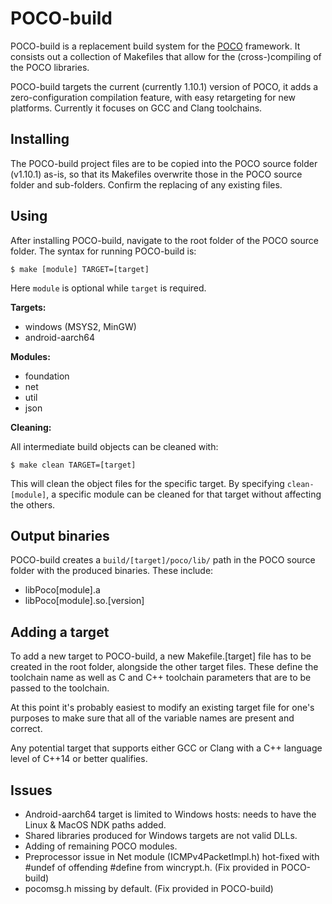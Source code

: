 # POCO-build #

POCO-build is a replacement build system for the [POCO](http://pocoproject.org/) framework. It consists out a collection of Makefiles that allow for the (cross-)compiling of the POCO libraries.

POCO-build targets the current (currently 1.10.1) version of POCO, it adds a zero-configuration compilation feature, with easy retargeting for new platforms. Currently it focuses on GCC and Clang toolchains.

## Installing ##

The POCO-build project files are to be copied into the POCO source folder (v1.10.1) as-is, so that its Makefiles overwrite those in the POCO source folder and sub-folders. Confirm the replacing of any existing files.

## Using ##

After installing POCO-build, navigate to the root folder of the POCO source folder. The syntax for running POCO-build is:

	$ make [module] TARGET=[target]

Here `module` is optional while `target` is required.

**Targets:**

* windows (MSYS2, MinGW)
* android-aarch64


**Modules:**

* foundation
* net
* util
* json

**Cleaning:**

All intermediate build objects can be cleaned with:

	$ make clean TARGET=[target]

This will clean the object files for the specific target. By specifying `clean-[module]`, a specific module can be cleaned for that target without affecting the others.

## Output binaries ##

POCO-build creates a `build/[target]/poco/lib/` path in the POCO source folder with the produced binaries. These include:

* libPoco[module].a
* libPoco[module].so.[version]

## Adding a target ##

To add a new target to POCO-build, a new Makefile.[target] file has to be created in the root folder, alongside the other target files. These define the toolchain name as well as C and C++ toolchain parameters that are to be passed to the toolchain.

At this point it's probably easiest to modify an existing target file for one's purposes to make sure that all of the variable names are present and correct.

Any potential target that supports either GCC or Clang with a C++ language level of C++14 or better qualifies.

## Issues ##

* Android-aarch64 target is limited to Windows hosts: needs to have the Linux & MacOS NDK paths added.
* Shared libraries produced for Windows targets are not valid DLLs.
* Adding of remaining POCO modules.
* Preprocessor issue in Net module (ICMPv4PacketImpl.h) hot-fixed with #undef of offending #define from wincrypt.h. (Fix provided in POCO-build)
* pocomsg.h missing by default. (Fix provided in POCO-build)
